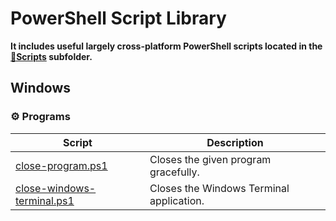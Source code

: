 # PowerShell Script Library

**It includes useful largely cross-platform PowerShell scripts located in the [📂Scripts](https://github.com/fleschutz/PowerShell/blob/master/Scripts) subfolder.**

## Windows

### ⚙️ Programs

| Script                                                                         | Description                              |
| ------------------------------------------------------------------------------ | ---------------------------------------- |
| [close-program.ps1](Scripts/Windows/Software/close-program.ps1)                   | Closes the given program gracefully.     |
| [close-windows-terminal.ps1](Scripts/Windows/Software/close-windows-terminal.ps1) | Closes the Windows Terminal application. |
